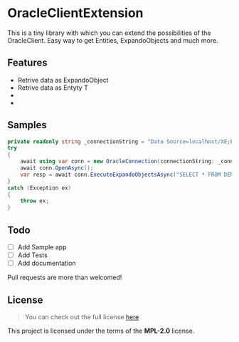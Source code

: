 # OracleClientExtension
This is a tiny library with which you can extend the possibilities of the OracleClient. Easy way to get Entities, ExpandoObjects and much more.

## Features
- Retrive data as ExpandoObject
- Retrive data as Entyty T
- 
- 


## Samples
```c#
private readonly string _connectionString = "Data Source=localhost/XE;Persist Security Info=True;User ID=USER;Password=PASSWORD";
try
{
    await using var conn = new OracleConnection(connectionString: _connectionString);
    await conn.OpenAsync();
    var resp = await conn.ExecuteExpandoObjectsAsync("SELECT * FROM DEMO WHERE ROWNUM <= 10");
}
catch (Exception ex)
{
    throw ex;
}
```

## Todo
- [ ] Add Sample app
- [ ] Add Tests
- [ ] Add documentation

Pull requests are more than welcomed!

## License
>You can check out the full license [here](https://github.com/sdaniil/OracleClientExtension/blob/master/LICENSE)

This project is licensed under the terms of the **MPL-2.0** license.
